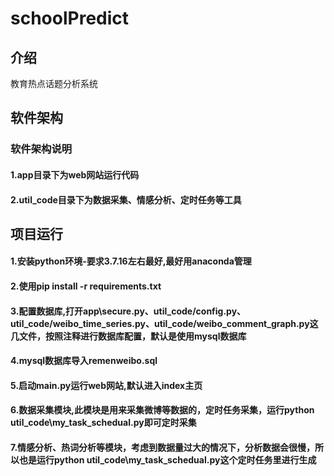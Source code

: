 # schoolPredict
## 介绍
教育热点话题分析系统

## 软件架构
### 软件架构说明
#### 1.app目录下为web网站运行代码
#### 2.util_code目录下为数据采集、情感分析、定时任务等工具

## 项目运行
#### 1.安装python环境-要求3.7.16左右最好,最好用anaconda管理
#### 2.使用pip install -r requirements.txt
#### 3.配置数据库,打开app\secure.py、util_code/config.py、util_code/weibo_time_series.py、util_code/weibo_comment_graph.py这几文件，按照注释进行数据库配置，默认是使用mysql数据库
#### 4.mysql数据库导入remenweibo.sql
#### 5.启动main.py运行web网站,默认进入index主页
#### 6.数据采集模块,此模块是用来采集微博等数据的，定时任务采集，运行python util_code\my_task_schedual.py即可定时采集
#### 7.情感分析、热词分析等模块，考虑到数据量过大的情况下，分析数据会很慢，所以也是运行python util_code\my_task_schedual.py这个定时任务里进行生成

